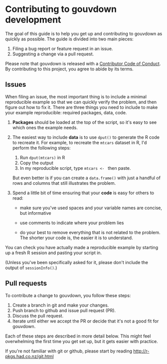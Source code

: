 # Contributing to gouvdown development

The goal of this guide is to help you get up and contributing to gouvdown as
quickly as possible. The guide is divided into two main pieces:

1. Filing a bug report or feature request in an issue.
1. Suggesting a change via a pull request.

Please note that gouvdown is released with a [Contributor Code of Conduct](CODE_OF_CONDUCT.md). By contributing to this project, you agree to abide by its terms.

## Issues

When filing an issue, the most important thing is to include a minimal reproducible example so that we can quickly verify the problem, and then figure out how to fix it. There are three things you need to include to make your example reproducible: required packages, data, code.

1.  **Packages** should be loaded at the top of the script, so it's easy to
    see which ones the example needs.

1.  The easiest way to include **data** is to use `dput()` to generate the R code
    to recreate it. For example, to recreate the `mtcars` dataset in R,
    I'd perform the following steps:

       1. Run `dput(mtcars)` in R
       2. Copy the output
       3. In my reproducible script, type `mtcars <- ` then paste.

    But even better is if you can create a `data.frame()` with just a handful
    of rows and columns that still illustrates the problem.

1.  Spend a little bit of time ensuring that your **code** is easy for others to read:

    * make sure you've used spaces and your variable names are concise, but
      informative

    * use comments to indicate where your problem lies

    * do your best to remove everything that is not related to the problem.
     The shorter your code is, the easier it is to understand.

You can check you have actually made a reproducible example by starting up a
fresh R session and pasting your script in.

(Unless you've been specifically asked for it, please don't include the output of `sessionInfo()`.)

## Pull requests

To contribute a change to gouvdown, you follow these steps:

1. Create a branch in git and make your changes.
1. Push branch to github and issue pull request (PR).
1. Discuss the pull request.
1. Iterate until either we accept the PR or decide that it's not a good fit for gouvdown.

Each of these steps are described in more detail below. This might feel
overwhelming the first time you get set up, but it gets easier with practice.

If you're not familiar with git or github, please start by reading <http://r-pkgs.had.co.nz/git.html>
